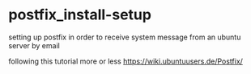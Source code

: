 # postfix_install-setup
setting up postfix in order to receive system message from an ubuntu server by email

following this tutorial more or less https://wiki.ubuntuusers.de/Postfix/
